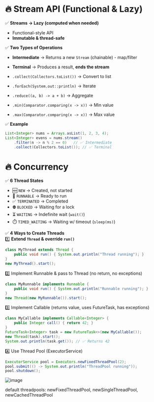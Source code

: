# 🔥 Stream API (Functional & Lazy)

✅ **Streams → Lazy (computed when needed)**  
   - Functional-style API  
   - **Immutable & thread-safe**  

✅ **Two Types of Operations**  
   - **Intermediate** → Returns a new `Stream` (chainable) - map/filter
   - **Terminal** → Produces a result, **ends the stream**  

   - `.collect(Collectors.toList())` → Convert to list  
   - `.forEach(System.out::println)` → Iterate  
   - `.reduce((a, b) -> a + b)` → Aggregate  
   - `.min(Comparator.comparing(x -> x))` → Min value  
   - `.max(Comparator.comparing(x -> x))` → Max value  

✅ **Example**  
```java
List<Integer> nums = Arrays.asList(1, 2, 3, 4);
List<Integer> evens = nums.stream()
    .filter(n -> n % 2 == 0)   // ✅ Intermediate
    .collect(Collectors.toList()); // ✅ Terminal
```
# 🔥 **Concurrency**  

✅ **6 Thread States**  
   - 🆕 `NEW` → Created, not started  
   - 🏃 `RUNNABLE` → Ready to run  
   - ✅ `TERMINATED` → Completed  
   - ⛔ `BLOCKED` → Waiting for a lock  
   - ⏳ `WAITING` → Indefinite wait (`wait()`)  
   - ⏱️ `TIMED_WAITING` → Waiting w/ timeout (`sleep(ms)`)  

✅ **4 Ways to Create Threads**  
   1️⃣ **Extend `Thread` & override `run()`**  
   ```java
   class MyThread extends Thread {
       public void run() { System.out.println("Thread running"); }
   }
   new MyThread().start();
  ```
2️⃣ Implement Runnable & pass to Thread (no return, no exceptions)
```java
class MyRunnable implements Runnable {
    public void run() { System.out.println("Runnable running"); }
}
new Thread(new MyRunnable()).start();
```
3️⃣ Implement Callable<T> (returns value, uses FutureTask, has exceptions)
```java
class MyCallable implements Callable<Integer> {
    public Integer call() { return 42; }
}
FutureTask<Integer> task = new FutureTask<>(new MyCallable());
new Thread(task).start();
System.out.println(task.get()); // ✅ Returns 42
```

4️⃣ Use Thread Pool (ExecutorService)
```java
ExecutorService pool = Executors.newFixedThreadPool(2);
pool.submit(() -> System.out.println("ThreadPool running"));
pool.shutdown();
```
![image](https://github.com/user-attachments/assets/8d316374-8e99-4522-8f0e-cb1f44ac35be)


default threadpools: newFixedThreadPool, newSingleThreadPool, newCachedThreadPool


